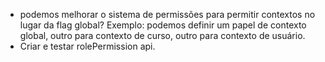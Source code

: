 - podemos melhorar o sistema de permissões para permitir contextos no lugar da flag global? Exemplo: podemos definir um papel de contexto global, outro para contexto de curso, outro para contexto de usuário.
- Criar e testar rolePermission api.
